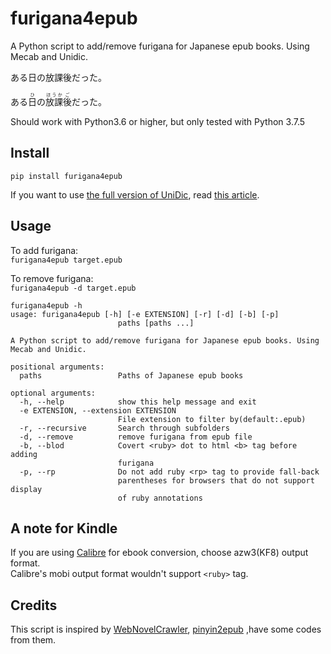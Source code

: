 # furigana4epub

A Python script to add/remove furigana for Japanese epub books. Using Mecab and Unidic.

 ある日の放課後だった。

<p>ある<ruby>日<rp>(</rp><rt>ひ</rt><rp>)</rp></ruby>の<ruby>放課<rp>(</rp><rt>ほうか</rt><rp>)</rp>後<rp>(</rp><rt>ご</rt><rp>)</rp></ruby>だった。</p>

Should work with Python3.6 or higher, but only tested with Python 3.7.5


## Install
`pip install furigana4epub`

If you want to use [the full version of UniDic](https://github.com/polm/unidic-py#unidic-py), read [this article](https://github.com/polm/fugashi#installing-a-dictionary).
## Usage
To add furigana:\
`furigana4epub target.epub`

To remove furigana:\
`furigana4epub -d target.epub`

```
furigana4epub -h
usage: furigana4epub [-h] [-e EXTENSION] [-r] [-d] [-b] [-p]
                        paths [paths ...]

A Python script to add/remove furigana for Japanese epub books. Using Mecab and Unidic.

positional arguments:
  paths                 Paths of Japanese epub books

optional arguments:
  -h, --help            show this help message and exit
  -e EXTENSION, --extension EXTENSION
                        File extension to filter by(default:.epub)
  -r, --recursive       Search through subfolders
  -d, --remove          remove furigana from epub file
  -b, --blod            Covert <ruby> dot to html <b> tag before adding
                        furigana
  -p, --rp              Do not add ruby <rp> tag to provide fall-back
                        parentheses for browsers that do not support display
                        of ruby annotations
```
## A note for Kindle
If you are using [Calibre](https://calibre-ebook.com) for ebook conversion, choose azw3(KF8) output format.\
Calibre's mobi output format wouldn't support `<ruby>` tag.

## Credits
This script is inspired by [WebNovelCrawler](https://github.com/tongyuantongyu/WebNovelCrawler), [pinyin2epub](https://github.com/shotazc/pinyin2epub)  ,have some codes from them.
